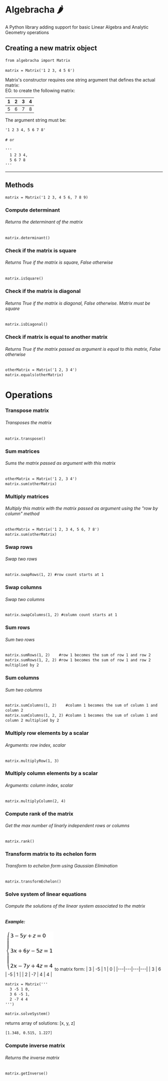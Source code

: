 # Algebracha 🌶
A Python library adding support for basic Linear Algebra and Analytic Geometry operations

## Creating a new matrix object

  ```
  from algebracha import Matrix
  
  matrix = Matrix('1 2 3, 4 5 6')
  ```
  Matrix's constructor requires one string argument that defines the actual matrix: <br>
  EG: to create the following matrix:
  
  | 1 | 2 | 3 | 4 |
  |---|---|---|---|
  | 5 | 6 | 7 | 8 |
  
  The argument string must be:
  ```
  '1 2 3 4, 5 6 7 8'
  
  # or
  
  '''
    1 2 3 4,
    5 6 7 8
  '''
  ``` 
---
## Methods
```
matrix = Matrix('1 2 3, 4 5 6, 7 8 9)
```

### Compute determinant
###### Returns the determinant of the matrix
`matrix.determinant()`

### Check if the matrix is square
###### Returns True if the matrix is square, False otherwise
`matrix.isSquare()` 

### Check if the matrix is diagonal
###### Returns True if the matrix is diagonal, False otherwise. Matrix must be square
`matrix.isDiagonal()`

### Check if matrix is equal to another matrix
###### Returns True if the matrix passed as argument is equal to this matrix, False otherwise
```
otherMatrix = Matrix('1 2, 3 4')
matrix.equals(otherMatrix)
```

# Operations

### Transpose matrix
###### Transposes the matrix
`matrix.transpose()`

### Sum matrices
###### Sums the matrix passed as argument with this matrix
```
otherMatrix = Matrix('1 2, 3 4')
matrix.sum(otherMatrix)
```

### Multiply matrices
###### Multiply this matrix with the matrix passed as argument using the "row by column" method
```
otherMatrix = Matrix('1 2, 3 4, 5 6, 7 8')
matrix.sum(otherMatrix)
```


### Swap rows
###### Swap two rows
```
matrix.swapRows(1, 2) #row count starts at 1
```

### Swap columns
###### Swap two columns
```
matrix.swapColumns(1, 2) #column count starts at 1
```

### Sum rows
###### Sum two rows
```
matrix.sumRows(1, 2)    #row 1 becomes the sum of row 1 and row 2
matrix.sumRows(1, 2, 2) #row 1 becomes the sum of row 1 and row 2 multiplied by 2 
```

### Sum columns
###### Sum two columns
```
matrix.sumColumns(1, 2)    #column 1 becomes the sum of column 1 and column 2
matrix.sumColumns(1, 2, 2) #column 1 becomes the sum of column 1 and column 2 multiplied by 2 
```

### Multiply row elements by a scalar
###### Arguments: row index, scalar
```
matrix.multiplyRow(1, 3)
```

### Multiply column elements by a scalar
###### Arguments: column index, scalar
```
matrix.multiplyColumn(2, 4)
```

### Compute rank of the matrix
###### Get the max number of linarly independent rows or columns
```
matrix.rank()
```

### Transform matrix to its echelon form
###### Transform to echelon form using Gaussian Elimination
```
matrix.transformEchelon()
```

### Solve system of linear equations
###### Compute the solutions of the linear system associated to the matrix
##### Example:
![Linar system](/images/linearSystem.png)
to matrix form:
| 3 | -5 | 1 | 0 |
|---|---|---|---|
| 3 | 6 | -5 | 1 |
| 2 | -7 | 4 | 4 |
```
matrix = Matrix('''
  3 -5 1 0,
  3 6 -5 1,
  2 -7 4 4
''')
```
```
matrix.solveSystem()
```
returns array of solutions: [x, y, z]
```
[1.348, 0.515, 1.227]
```

### Compute inverse matrix
###### Returns the inverse matrix
```
matrix.getInverse()
```